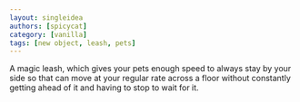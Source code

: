 ```yaml
---
layout: singleidea
authors: [spicycat]
category: [vanilla]
tags: [new object, leash, pets]
---
```

A magic leash, which gives your pets enough speed to always stay by your side so
that can move at your regular rate across a floor without constantly getting
ahead of it and having to stop to wait for it.
